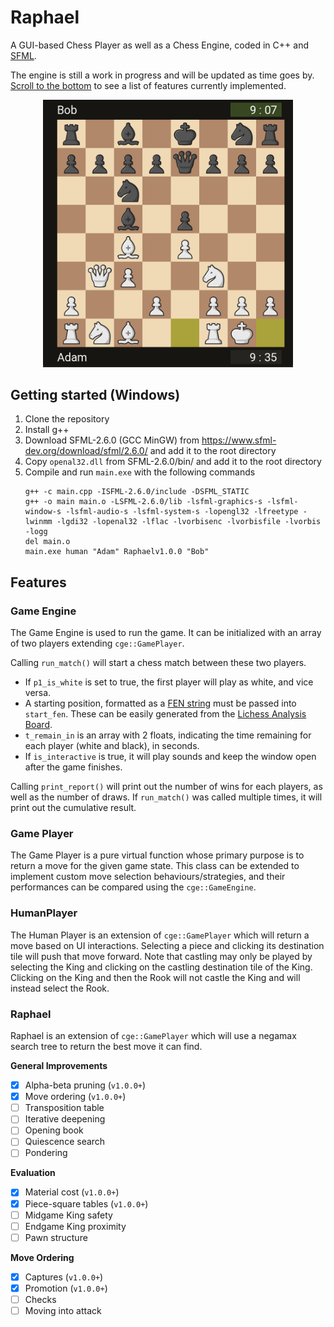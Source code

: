 # Raphael
A GUI-based Chess Player as well as a Chess Engine, coded in C++ and [SFML](https://www.sfml-dev.org/).

The engine is still a work in progress and will be updated as time goes by. [Scroll to the bottom](https://github.com/Orbital-Web/Raphael#raphael-1) to see a list of features currently implemented.

<p align="center">
    <img src="https://github.com/Orbital-Web/Raphael/blob/c0396fcec6b3221369353dcabe812fb068a03534/Demo.png" alt="demo of Raphael" width=400/>
</p>



## Getting started (Windows)
1. Clone the repository
2. Install g++
3. Download SFML-2.6.0 (GCC MinGW) from https://www.sfml-dev.org/download/sfml/2.6.0/ and add it to the root directory
4. Copy `openal32.dll` from SFML-2.6.0/bin/ and add it to the root directory
5. Compile and run `main.exe` with the following commands
    ```
    g++ -c main.cpp -ISFML-2.6.0/include -DSFML_STATIC
    g++ -o main main.o -LSFML-2.6.0/lib -lsfml-graphics-s -lsfml-window-s -lsfml-audio-s -lsfml-system-s -lopengl32 -lfreetype -lwinmm -lgdi32 -lopenal32 -lflac -lvorbisenc -lvorbisfile -lvorbis -logg
    del main.o
    main.exe human "Adam" Raphaelv1.0.0 "Bob"
    ```



## Features
### Game Engine
The Game Engine is used to run the game. It can be initialized with an array of two players extending `cge::GamePlayer`. 

Calling `run_match()` will start a chess match between these two players.
- If `p1_is_white` is set to true, the first player will play as white, and vice versa. 
- A starting position, formatted as a [FEN string](https://www.chess.com/terms/fen-chess) must be passed into `start_fen`. These can be easily generated from the [Lichess Analysis Board](https://lichess.org/analysis).
- `t_remain_in` is an array with 2 floats, indicating the time remaining for each player (white and black), in seconds.
- If `is_interactive` is true, it will play sounds and keep the window open after the game finishes.

Calling `print_report()` will print out the number of wins for each players, as well as the number of draws. If `run_match()` was called multiple times, it will print out the cumulative result. 


### Game Player
The Game Player is a pure virtual function whose primary purpose is to return a move for the given game state. This class can be extended to implement custom move selection behaviours/strategies, and their performances can be compared using the `cge::GameEngine`. 


### HumanPlayer
The Human Player is an extension of `cge::GamePlayer` which will return a move based on UI interactions. Selecting a piece and clicking its destination tile will push that move forward. Note that castling may only be played by selecting the King and clicking on the castling destination tile of the King. Clicking on the King and then the Rook will not castle the King and will instead select the Rook. 


### Raphael
Raphael is an extension of `cge::GamePlayer` which will use a negamax search tree to return the best move it can find. 

**General Improvements**
- [x] Alpha-beta pruning        (`v1.0.0+`)
- [x] Move ordering             (`v1.0.0+`)
- [ ] Transposition table
- [ ] Iterative deepening
- [ ] Opening book
- [ ] Quiescence search
- [ ] Pondering

**Evaluation**
- [x] Material cost             (`v1.0.0+`)
- [x] Piece-square tables       (`v1.0.0+`)
- [ ] Midgame King safety
- [ ] Endgame King proximity
- [ ] Pawn structure

**Move Ordering**
- [x] Captures                  (`v1.0.0+`)
- [x] Promotion                 (`v1.0.0+`)
- [ ] Checks
- [ ] Moving into attack
